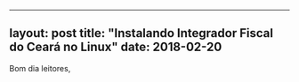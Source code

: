 
---
layout: post
title:  "Instalando Integrador Fiscal do Ceará no Linux"
date:   2018-02-20
---

Bom dia leitores, 
